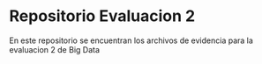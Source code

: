 # Repositorio Evaluacion 2

En este repositorio se encuentran los archivos de evidencia para la evaluacion 2 de Big Data

> 